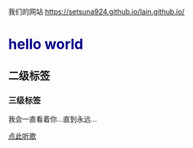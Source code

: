 我们的网站 https://setsuna924.github.io/lain.github.io/

<!DOCTYPE html>
<html lang="en">
<head>
    <meta charset="UTF-8">
    <meta name="viewport" content="width=device-width, initial-scale=1.0">
  
</head>

<body>
 <h1 style="color: darkblue;">hello world</h1>   
 <h2>二级标签</h2>
 <h3>三级标签</h3>
 <p>我会一直看着你...直到永远...</p>
</body>
<a href="https://open.spotify.com/track/1DHkVkpOeNXxq4YhHOeEac?si=d5bc8d4a15fa4fff" target="_blank">点此听歌</menu></a>


</html>
